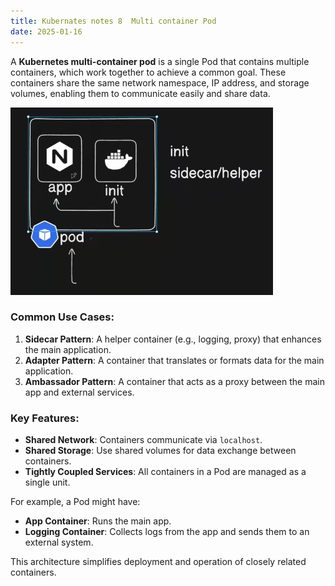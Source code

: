 ```yaml
---
title: Kubernates notes 8  Multi container Pod
date: 2025-01-16
---
```


A **Kubernetes multi-container pod** is a single Pod that contains multiple containers, which work together to achieve a common goal. These containers share the same network namespace, IP address, and storage volumes, enabling them to communicate easily and share data.

![alt text](Pastedimage20250116171049.png)
### Common Use Cases:

1. **Sidecar Pattern**: A helper container (e.g., logging, proxy) that enhances the main application.
2. **Adapter Pattern**: A container that translates or formats data for the main application.
3. **Ambassador Pattern**: A container that acts as a proxy between the main app and external services.

### Key Features:

- **Shared Network**: Containers communicate via `localhost`.
- **Shared Storage**: Use shared volumes for data exchange between containers.
- **Tightly Coupled Services**: All containers in a Pod are managed as a single unit.

For example, a Pod might have:

- **App Container**: Runs the main app.
- **Logging Container**: Collects logs from the app and sends them to an external system.

This architecture simplifies deployment and operation of closely related containers.